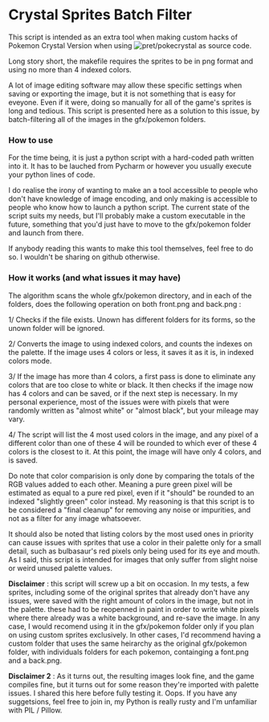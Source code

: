 # Crystal Sprites Batch Filter
This script is intended as an extra tool when making custom hacks of Pokemon Crystal Version when using ![pret/pokecrystal](https://github.com/pret/pokecrystal) as source code.

Long story short, the makefile requires the sprites to be in png format and using no more than 4 indexed colors. 

A lot of image editing software may allow these specific settings when saving or exporting the image, but it is not something that is easy for eveyone. Even if it were, doing so manually for all of the game's sprites is long and tedious. This script is presented here as a solution to this issue, by batch-filtering all of the images in the gfx/pokemon folders.

### How to use
For the time being, it is just a python script with a hard-coded path written into it. It has to be lauched from Pycharm or however you usually execute your python lines of code.

I do realise the irony of wanting to make an a tool accessible to people who don't have knowledge of image encoding, and only making is accessible to people who know how to launch a python script. The current state of the script suits my needs, but I'll probably make a custom executable in the future, something that you'd just have to move to the gfx/pokemon folder and launch from there.

If anybody reading this wants to make this tool themselves, feel free to do so. I wouldn't be sharing on github otherwise.

### How it works (and what issues it may have)
The algorithm scans the whole gfx/pokemon directory, and in each of the folders, does the following operation on both front.png and back.png :

1/ Checks if the file exists. Unown has different folders for its forms, so the unown folder will be ignored.

2/ Converts the image to using indexed colors, and counts the indexes on the palette. If the image uses 4 colors or less, it saves it as it is, in indexed colors mode.

3/ If the image has more than 4 colors, a first pass is done to eliminate any colors that are too close to white or black. It then checks if the image now has 4 colors and can be saved, or if the next step is necessary. In my personal experience, most of the issues were with pixels that were randomly written as "almost white" or "almost black", but your mileage may vary.

4/ The script will list the 4 most used colors in the image, and any pixel of a different color than one of these 4 will be rounded to which ever of these 4 colors is the closest to it. At this point, the image will have only 4 colors, and is saved.

Do note that color comparision is only done by comparing the totals of the RGB values added to each other. Meaning a pure green pixel will be estimated as equal to a pure red pixel, even if it "should" be rounded to an indexed "slightly green" color instead. My reasoning is that this script is to be considered a "final cleanup" for removing any noise or impurities, and not as a filter for any image whatsoever.

It should also be noted that listing colors by the most used ones in priority can cause issues with sprites that use a color in their palette only for a small detail, such as bulbasaur's red pixels only being used for its eye and mouth. As I said, this script is intended for images that only suffer from slight noise or weird unused palette values.

__Disclaimer__ : this script will screw up a bit on occasion. In my tests, a few sprites, including some of the original sprites that already don't have any issues, were saved with the right amount of colors in the image, but not in the palette. these had to be reopenned in paint in order to write white pixels where there already was a white background, and re-save the image. In any case, I would recomend using it in the gfx/pokemon folder only if you plan on using custom sprites exclusively. In other cases, I'd recommend having a custom folder that uses the same heirarchy as the original gfx/pokemon folder, with individuals folders for each pokemon, containging a font.png and a back.png.

__Disclaimer 2__ : As it turns out, the resulting images look fine, and the game compiles fine, but it turns out for some reason they're imported with palette issues. I shared this here before fully testing it. Oops. If you have any suggetsions, feel free to join in, my Python is really rusty and I'm unfamiliar with PIL / Pillow.

